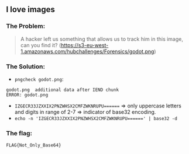 ## I love images    

### The Problem:

> A hacker left us something that allows us to track him in this image, can you find it?   (https://s3-eu-west-1.amazonaws.com/hubchallenges/Forensics/godot.png)

### The Solution:

- `pngcheck godot.png`:   
```
godot.png  additional data after IEND chunk
ERROR: godot.png
```

- `IZGECR33JZXXIX2PNZWHSX2CMFZWKNRUPU======` => only uppercase letters and digits in range of 2-7 => indicator of base32 encoding.  
- `echo -n 'IZGECR33JZXXIX2PNZWHSX2CMFZWKNRUPU======' | base32 -d`

### The flag: 
`FLAG{Not_Only_Base64}`


